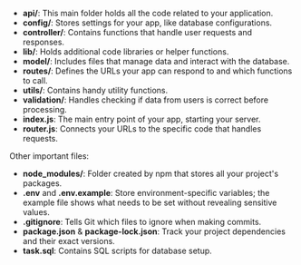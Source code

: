 - **api/**: This main folder holds all the code related to your application.
- **config/**: Stores settings for your app, like database configurations.
- **controller/**: Contains functions that handle user requests and responses.
- **lib/**: Holds additional code libraries or helper functions.
- **model/**: Includes files that manage data and interact with the database.
- **routes/**: Defines the URLs your app can respond to and which functions to call.
- **utils/**: Contains handy utility functions.
- **validation/**: Handles checking if data from users is correct before processing.
- **index.js**: The main entry point of your app, starting your server.
- **router.js**: Connects your URLs to the specific code that handles requests.

Other important files:

- **node_modules/**: Folder created by npm that stores all your project's packages.
- **.env** and **.env.example**: Store environment-specific variables; the example file shows what needs to be set without revealing sensitive values.
- **.gitignore**: Tells Git which files to ignore when making commits.
- **package.json** & **package-lock.json**: Track your project dependencies and their exact versions.
- **task.sql**: Contains SQL scripts for database setup.
